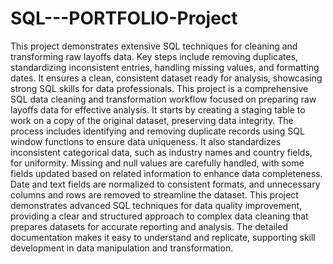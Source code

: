 # SQL---PORTFOLIO-Project
This project demonstrates extensive SQL techniques for cleaning and transforming raw layoffs data. Key steps include removing duplicates, standardizing inconsistent entries, handling missing values, and formatting dates. It ensures a clean, consistent dataset ready for analysis, showcasing strong SQL skills for data professionals.
This project is a comprehensive SQL data cleaning and transformation workflow focused on preparing raw layoffs data for effective analysis. 
It starts by creating a staging table to work on a copy of the original dataset, preserving data integrity. 
The process includes identifying and removing duplicate records using SQL window functions to ensure data uniqueness.
It also standardizes inconsistent categorical data, such as industry names and country fields, for uniformity. Missing and null values are carefully handled, with some fields updated based on related information to enhance data completeness.
Date and text fields are normalized to consistent formats, and unnecessary columns and rows are removed to streamline the dataset. 
This project demonstrates advanced SQL techniques for data quality improvement, providing a clear and structured approach to complex data cleaning that prepares datasets for accurate reporting and analysis.
The detailed documentation makes it easy to understand and replicate, supporting skill development in data manipulation and transformation.
